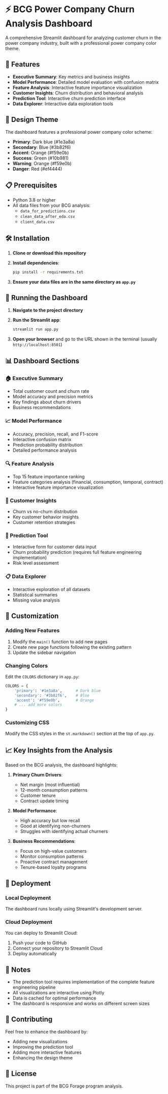# ⚡ BCG Power Company Churn Analysis Dashboard

A comprehensive Streamlit dashboard for analyzing customer churn in the power company industry, built with a professional power company color theme.

## 🚀 Features

- **Executive Summary**: Key metrics and business insights
- **Model Performance**: Detailed model evaluation with confusion matrix
- **Feature Analysis**: Interactive feature importance visualization
- **Customer Insights**: Churn distribution and behavioral analysis
- **Prediction Tool**: Interactive churn prediction interface
- **Data Explorer**: Interactive data exploration tools

## 🎨 Design Theme

The dashboard features a professional power company color scheme:
- **Primary**: Dark blue (#1e3a8a)
- **Secondary**: Blue (#3b82f6)
- **Accent**: Orange (#f59e0b)
- **Success**: Green (#10b981)
- **Warning**: Orange (#f59e0b)
- **Danger**: Red (#ef4444)

## 📋 Prerequisites

- Python 3.8 or higher
- All data files from your BCG analysis:
  - `data_for_predictions.csv`
  - `clean_data_after_eda.csv`
  - `client_data.csv`

## 🛠️ Installation

1. **Clone or download this repository**

2. **Install dependencies**:
   ```bash
   pip install -r requirements.txt
   ```

3. **Ensure your data files are in the same directory as `app.py`**

## 🚀 Running the Dashboard

1. **Navigate to the project directory**

2. **Run the Streamlit app**:
   ```bash
   streamlit run app.py
   ```

3. **Open your browser** and go to the URL shown in the terminal (usually `http://localhost:8501`)

## 📊 Dashboard Sections

### 🏠 Executive Summary
- Total customer count and churn rate
- Model accuracy and precision metrics
- Key findings about churn drivers
- Business recommendations

### 📈 Model Performance
- Accuracy, precision, recall, and F1-score
- Interactive confusion matrix
- Prediction probability distribution
- Detailed performance analysis

### 🔍 Feature Analysis
- Top 15 feature importance ranking
- Feature categories analysis (financial, consumption, temporal, contract)
- Interactive feature importance visualization

### 👥 Customer Insights
- Churn vs no-churn distribution
- Key customer behavior insights
- Customer retention strategies

### 🔮 Prediction Tool
- Interactive form for customer data input
- Churn probability prediction (requires full feature engineering implementation)
- Risk level assessment

### 📋 Data Explorer
- Interactive exploration of all datasets
- Statistical summaries
- Missing value analysis

## 🔧 Customization

### Adding New Features
1. Modify the `main()` function to add new pages
2. Create new page functions following the existing pattern
3. Update the sidebar navigation

### Changing Colors
Edit the `COLORS` dictionary in `app.py`:
```python
COLORS = {
    'primary': '#1e3a8a',      # Dark blue
    'secondary': '#3b82f6',    # Blue
    'accent': '#f59e0b',       # Orange
    # ... add more colors
}
```

### Customizing CSS
Modify the CSS styles in the `st.markdown()` section at the top of `app.py`.

## 📈 Key Insights from the Analysis

Based on the BCG analysis, the dashboard highlights:

1. **Primary Churn Drivers**:
   - Net margin (most influential)
   - 12-month consumption patterns
   - Customer tenure
   - Contract update timing

2. **Model Performance**:
   - High accuracy but low recall
   - Good at identifying non-churners
   - Struggles with identifying actual churners

3. **Business Recommendations**:
   - Focus on high-value customers
   - Monitor consumption patterns
   - Proactive contract management
   - Tenure-based loyalty programs

## 🚀 Deployment

### Local Deployment
The dashboard runs locally using Streamlit's development server.

### Cloud Deployment
You can deploy to Streamlit Cloud:
1. Push your code to GitHub
2. Connect your repository to Streamlit Cloud
3. Deploy automatically

## 📝 Notes

- The prediction tool requires implementation of the complete feature engineering pipeline
- All visualizations are interactive using Plotly
- Data is cached for optimal performance
- The dashboard is responsive and works on different screen sizes

## 🤝 Contributing

Feel free to enhance the dashboard by:
- Adding new visualizations
- Improving the prediction tool
- Adding more interactive features
- Enhancing the design theme

## 📄 License

This project is part of the BCG Forage program analysis.
